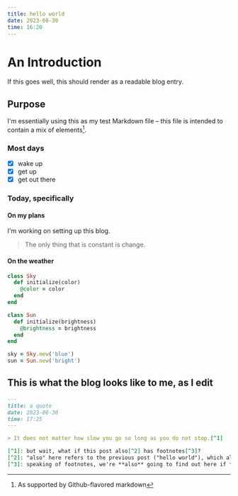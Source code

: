 ```yaml
---
title: hello world
date: 2023-08-30
time: 16:20
---
```


# An Introduction

If this goes well, this should render as a readable blog entry.

## Purpose

I'm essentially using this as my test Markdown file – this file is intended to contain a mix of elements[^1].

### Most days

- [x] wake up
- [x] get up
- [x] get out there

### Today, specifically

#### On my plans

I'm working on setting up this blog.

> The only thing that is constant is change.

#### On the weather

```ruby
class Sky
  def initialize(color)
    @color = color
  end
end

class Sun
  def initialize(brightness)
    @brightness = brightness
  end
end

sky = Sky.new('blue')
sun = Sun.new('bright')
```

## This is what the blog looks like to me, as I edit

```md
---
title: a quote
date: 2023-08-30
time: 17:25
---

> It does not matter how slow you go so long as you do not stop.[^1]

[^1]: but wait, what if this post also[^2] has footnotes[^3]?
[^2]: "also" here refers to the previous post ("hello world"), which also has a footnote. there was previously an issue where both footnotes would be rendered with the same id, causing issues when linking. this has since been fixed!
[^3]: speaking of footnotes, we're **also** going to find out here if footnotes themselves can have footnotes. (they can!)
```

[^1]: As supported by Github-flavored markdown
